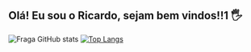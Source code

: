 ## Olá! Eu sou o Ricardo, sejam bem vindos!!1 🖐️


![Fraga GitHub stats](https://github-readme-stats.vercel.app/api?username=ricardo-souza&show_icons=true&theme=dracula&count_private=false)
[![Top Langs](https://github-readme-stats.vercel.app/api/top-langs/?username=ricardo-ssouza&layout=compact)](https://github.com/ricardo-ssouza/github-readme-stats)
